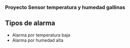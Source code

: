### Proyecto Sensor temperatura y humedad gallinas


## Tipos de alarma

+ Alarma por temperatura baja
+ Alarma por humedad alta


